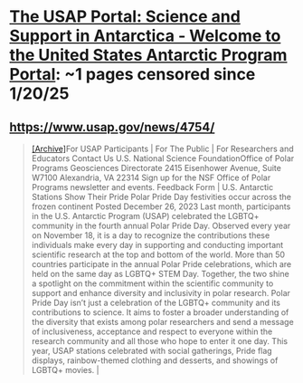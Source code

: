 



# [The USAP Portal: Science and Support in Antarctica - Welcome to the United States Antarctic Program Portal](usap.gov): ~1 pages censored since 1/20/25

## https://www.usap.gov/news/4754/


> [[Archive]](https://web.archive.org/web/20240000000000*/https://www.usap.gov/news/4754/)For USAP Participants | For The Public | For Researchers and Educators Contact Us U.S. National Science FoundationOffice of Polar Programs Geosciences Directorate 2415 Eisenhower Avenue, Suite W7100 Alexandria, VA 22314 Sign up for the NSF Office of Polar Programs newsletter and events. Feedback Form | U.S. Antarctic Stations Show Their Pride Polar Pride Day festivities occur across the frozen continent Posted December 26, 2023 Last month, participants in the U.S. Antarctic Program (USAP) celebrated the LGBTQ+ community in the fourth annual Polar Pride Day. Observed every year on November 18, it is a day to recognize the contributions these individuals make every day in supporting and conducting important scientific research at the top and bottom of the world. More than 50 countries participate in the annual Polar Pride celebrations, which are held on the same day as LGBTQ+ STEM Day. Together, the two shine a spotlight on the commitment within the scientific community to support and enhance diversity and inclusivity in polar research. Polar Pride Day isn’t just a celebration of the LGBTQ+ community and its contributions to science. It aims to foster a broader understanding of the diversity that exists among polar researchers and send a message of inclusiveness, acceptance and respect to everyone within the research community and all those who hope to enter it one day. This year, USAP stations celebrated with social gatherings, Pride flag displays, rainbow-themed clothing and desserts, and showings of LGBTQ+ movies. |